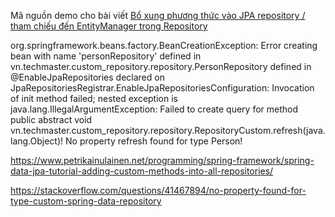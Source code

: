 Mã nguồn demo cho bài viết [Bổ xung phương thức vào JPA repository / tham chiếu đến EntityManager trong Repository](https://techmaster.vn/posts/preview/36447/truy-cap-vao-entitymanager-voi-spring-data-jpa)


org.springframework.beans.factory.BeanCreationException: Error creating bean with name 'personRepository' defined in vn.techmaster.custom_repository.repository.PersonRepository defined in @EnableJpaRepositories declared on JpaRepositoriesRegistrar.EnableJpaRepositoriesConfiguration: Invocation of init method failed; nested exception is java.lang.IllegalArgumentException: Failed to create query for method public abstract void vn.techmaster.custom_repository.repository.RepositoryCustom.refresh(java.lang.Object)! No property refresh found for type Person!

https://www.petrikainulainen.net/programming/spring-framework/spring-data-jpa-tutorial-adding-custom-methods-into-all-repositories/

https://stackoverflow.com/questions/41467894/no-property-found-for-type-custom-spring-data-repository